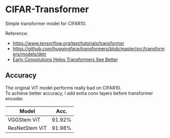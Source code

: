 # CIFAR-Transformer
Simple transformer model for CIFAR10.

Reference:
  - https://www.tensorflow.org/text/tutorials/transformer
  - https://github.com/huggingface/transformers/blob/master/src/transformers/models/detr
  - [Early Convolutions Helps Transformers See Better](https://arxiv.org/pdf/2106.14881.pdf)

## Accuracy
The original ViT model performs really bad on CIFAR10.  
To achieve better accuracy, I add extra conv layers before transformer encoder.

Model | Acc.
------|------
VGGStem ViT| 91.92%
ResNetStem ViT| 91.98%

